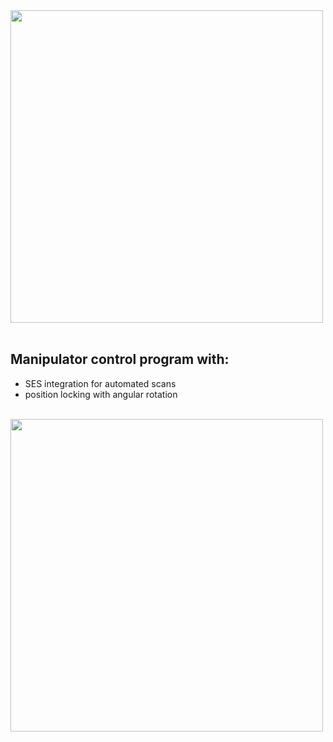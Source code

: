 <img src="https://github.com/user-attachments/assets/c6f0dc20-fab1-419f-984d-0ee358c4a616" width="500">
<br><br>

## Manipulator control program with:
* SES integration for automated scans
* position locking with angular rotation
<br><br>

<img src="https://github.com/user-attachments/assets/8a8ea5fd-9c0c-4a09-80fa-bbc495d7f641" width="500">
